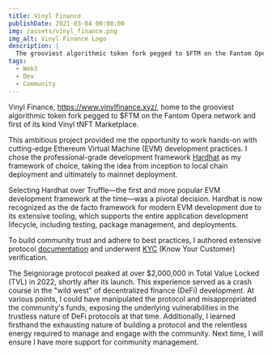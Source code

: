 ```yaml
---
title: Vinyl Finance
publishDate: 2021-03-04 00:00:00
img: /assets/vinyl_finance.png
img_alt: Vinyl Finance Logo
description: |
  The grooviest algorithmic token fork pegged to $FTM on the Fantom Opera network and first of its kind Vinyl tNFT Marketplace
tags:
  - Web3
  - Dev
  - Community
---
```


Vinyl Finance, https://www.vinylfinance.xyz/, home to the grooviest algorithmic token fork pegged to $FTM on the Fantom Opera network and first of its kind Vinyl tNFT Marketplace.

This ambitious project provided me the opportunity to work hands-on with cutting-edge Ethereum Virtual Machine (EVM) development practices. I chose the professional-grade development framework [Hardhat](https://hardhat.org/) as my framework of choice, taking the idea from inception to local chain deployment and ultimately to mainnet deployment.

Selecting Hardhat over Truffle—the first and more popular EVM development framework at the time—was a pivotal decision. Hardhat is now recognized as the de facto framework for modern EVM development due to its extensive tooling, which supports the entire application development lifecycle, including testing, package management, and deployments.

To build community trust and adhere to best practices, I authored extensive protocol [documentation](https://vinyl-finance.github.io/vinylfinance-docs/docs/welcome) and underwent [KYC](https://vinyl-finance.github.io/vinylfinance-docs/docs/security/kyc) (Know Your Customer) verification.

The Seigniorage protocol peaked at over $2,000,000 in Total Value Locked (TVL) in 2022, shortly after its launch. This experience served as a crash course in the "wild west" of decentralized finance (DeFi) development. At various points, I could have manipulated the protocol and misappropriated the community's funds, exposing the underlying vulnerabilities in the trustless nature of DeFi protocols at that time. Additionally, I learned firsthand the exhausting nature of building a protocol and the relentless energy required to manage and engage with the community. Next time, I will ensure I have more support for community management.
